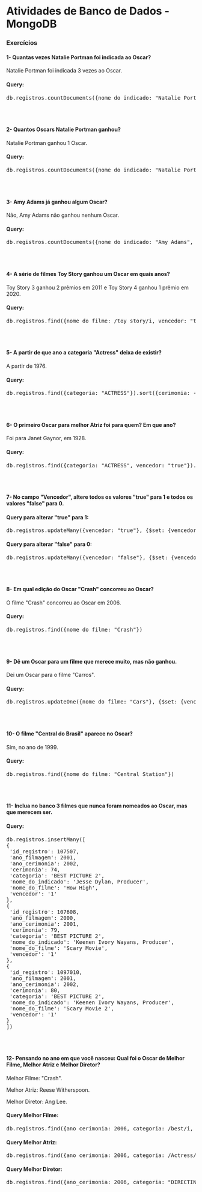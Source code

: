 <h1>Atividades de Banco de Dados - MongoDB</h1>


<h3>Exercícios</h3>

<h4>1- Quantas vezes Natalie Portman foi indicada ao Oscar?</h4>
<p>Natalie Portman foi indicada 3 vezes ao Oscar.</p>

<h4>Query:</h4>
<pre>db.registros.countDocuments({nome_do_indicado: "Natalie Portman"})</pre>

<br><br>

<h4>2- Quantos Oscars Natalie Portman ganhou?</h4>
<p>Natalie Portman ganhou 1 Oscar.</p>

<h4>Query:</h4>
<pre>db.registros.countDocuments({nome_do_indicado: "Natalie Portman", vencedor: "true"})</pre>

<br><br>

<h4>3- Amy Adams já ganhou algum Oscar?</h4>
<p>Não, Amy Adams não ganhou nenhum Oscar.</p>

<h4>Query:</h4>
<pre>db.registros.countDocuments({nome_do_indicado: "Amy Adams", vencedor: "true"})</pre>

<br><br>

<h4>4- A série de filmes Toy Story ganhou um Oscar em quais anos?</h4>
<p>Toy Story 3 ganhou 2 prêmios em 2011 e Toy Story 4 ganhou 1 prêmio em 2020.</p>

<h4>Query:</h4>
<pre>db.registros.find({nome_do_filme: /toy story/i, vencedor: "true"})</pre>

<br><br>

<h4>5- A partir de que ano a categoria "Actress" deixa de existir?</h4>
<p>A partir de 1976.</p>

<h4>Query:</h4>
<pre>db.registros.find({categoria: "ACTRESS"}).sort({cerimonia: -1})</pre>

<br><br>

<h4>6- O primeiro Oscar para melhor Atriz foi para quem? Em que ano?</h4>
<p>Foi para Janet Gaynor, em 1928.</p>

<h4>Query:</h4>
<pre>db.registros.find({categoria: "ACTRESS", vencedor: "true"}).sort({cerimonia: 1})</pre>

<br><br>

<h4>7- No campo "Vencedor", altere todos os valores "true" para 1 e todos os valores "false" para 0.</h4>

<h4>Query para alterar "true" para 1:</h4>
<pre>db.registros.updateMany({vencedor: "true"}, {$set: {vencedor: "1"}})</pre>

<h4>Query para alterar "false" para 0:</h4>
<pre>db.registros.updateMany({vencedor: "false"}, {$set: {vencedor: "0"}})</pre>

<br><br>

<h4>8- Em qual edição do Oscar "Crash" concorreu ao Oscar?</h4>
<p>O filme "Crash" concorreu ao Oscar em 2006.</p>

<h4>Query:</h4>
<pre>db.registros.find({nome_do_filme: "Crash"})</pre>

<br><br>

<h4>9- Dê um Oscar para um filme que merece muito, mas não ganhou.</h4>
<p>Dei um Oscar para o filme "Carros".</p>

<h4>Query:</h4>
<pre>db.registros.updateOne({nome_do_filme: "Cars"}, {$set: {vencedor: "1"}})</pre>

<br><br>

<h4>10- O filme "Central do Brasil" aparece no Oscar?</h4>
<p>Sim, no ano de 1999.</p>

<h4>Query:</h4>
<pre>db.registros.find({nome_do_filme: "Central Station"})</pre>

<br><br>

<h4>11- Inclua no banco 3 filmes que nunca foram nomeados ao Oscar, mas que merecem ser.</h4>

<h4>Query:</h4>
<pre>db.registros.insertMany([
{
 'id_registro': 107507,
 'ano_filmagem': 2001,
 'ano_cerimonia': 2002,
 'cerimonia': 74,
 'categoria': 'BEST PICTURE 2',
 'nome_do_indicado': 'Jesse Dylan, Producer',
 'nome_do_filme': 'How High',
 'vencedor': '1'
},
{
 'id_registro': 107608,
 'ano_filmagem': 2000,
 'ano_cerimonia': 2001,
 'cerimonia': 79,
 'categoria': 'BEST PICTURE 2',
 'nome_do_indicado': 'Keenen Ivory Wayans, Producer',
 'nome_do_filme': 'Scary Movie',
 'vencedor': '1'
},
{
 'id_registro': 1097010,
 'ano_filmagem': 2001,
 'ano_cerimonia': 2002,
 'cerimonia': 80,
 'categoria': 'BEST PICTURE 2',
 'nome_do_indicado': 'Keenen Ivory Wayans, Producer',
 'nome_do_filme': 'Scary Movie 2',
 'vencedor': '1'
}
])</pre>

<br><br>

<h4>12- Pensando no ano em que você nasceu: Qual foi o Oscar de Melhor Filme, Melhor Atriz e Melhor Diretor?</h4>
<p>Melhor Filme: "Crash".</p>
<p>Melhor Atriz: Reese Witherspoon.</p>
<p>Melhor Diretor: Ang Lee.</p>

<h4>Query Melhor Filme:</h4>
<pre>db.registros.find({ano_cerimonia: 2006, categoria: /best/i, vencedor: "1"})</pre>

<h4>Query Melhor Atriz:</h4>
<pre>db.registros.find({ano_cerimonia: 2006, categoria: /Actress/i, vencedor: "1"})</pre>

<h4>Query Melhor Diretor:</h4>
<pre>db.registros.find({ano_cerimonia: 2006, categoria: "DIRECTING", vencedor: "1
